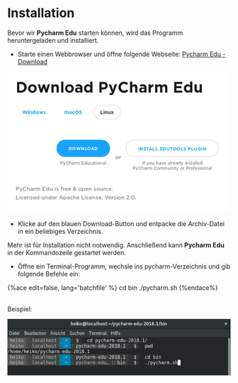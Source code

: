 # Installation

Bevor wir **Pycharm Edu** starten können, wird das Programm heruntergeladen und installiert.

* Starte einen Webbrowser und öffne folgende Webseite: [Pycharm Edu - Download](https://www.jetbrains.com/pycharm-edu/download)

![Pycharm Edu - Download](images/pycharm_edu_install.png)

* Klicke auf den blauen Download-Button und entpacke die Archiv-Datei in ein beliebiges Verzeichnis.

Mehr ist für Installation nicht notwendig. Anschließend kann **Pycharm Edu** in der Kommandozeile gestartet werden.

* Öffne ein Terminal-Programm, wechsle ins pycharm-Verzeichnis und gib folgende Befehle ein:

{%ace edit=false, lang='batchfile' %}
cd bin
./pycharm.sh
{%endace%}

<br/>
Beispiel:

![Pycharm Edu - Start](images/pycharm_edu_start.png)


